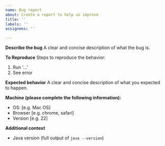 ```yaml
---
name: Bug report
about: Create a report to help us improve
title: ''
labels: ''
assignees: ''

---
```


**Describe the bug**
A clear and concise description of what the bug is.

**To Reproduce**
Steps to reproduce the behavior:
1. Run  '...'
3. See error

**Expected behavior**
A clear and concise description of what you expected to happen.

**Machine (please complete the following information):**
 - OS: [e.g. Mac OS]
 - Browser [e.g. chrome, safari]
 - Version [e.g. 22]

**Additional context**
- Java version (full output of `java --version`)
